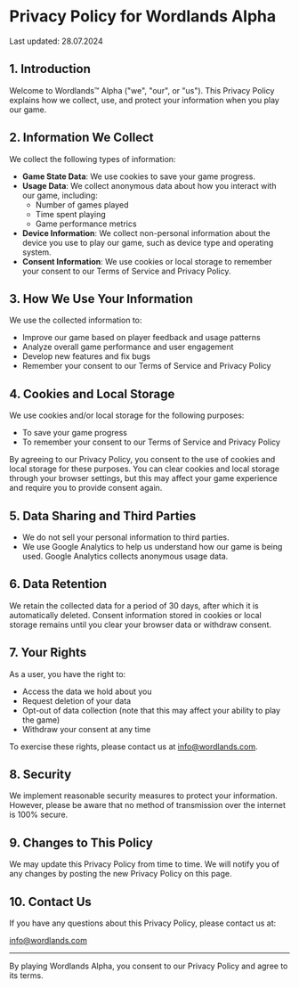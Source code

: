 # Privacy Policy for Wordlands Alpha

Last updated: 28.07.2024

## 1. Introduction

Welcome to Wordlands™ Alpha ("we", "our", or "us"). This Privacy Policy explains how we collect, use, and protect your information when you play our game.

## 2. Information We Collect

We collect the following types of information:

- **Game State Data**: We use cookies to save your game progress.
- **Usage Data**: We collect anonymous data about how you interact with our game, including:
  - Number of games played
  - Time spent playing
  - Game performance metrics
- **Device Information**: We collect non-personal information about the device you use to play our game, such as device type and operating system.
- **Consent Information**: We use cookies or local storage to remember your consent to our Terms of Service and Privacy Policy.

## 3. How We Use Your Information

We use the collected information to:

- Improve our game based on player feedback and usage patterns
- Analyze overall game performance and user engagement
- Develop new features and fix bugs
- Remember your consent to our Terms of Service and Privacy Policy

## 4. Cookies and Local Storage

We use cookies and/or local storage for the following purposes:

- To save your game progress
- To remember your consent to our Terms of Service and Privacy Policy

By agreeing to our Privacy Policy, you consent to the use of cookies and local storage for these purposes. You can clear cookies and local storage through your browser settings, but this may affect your game experience and require you to provide consent again.

## 5. Data Sharing and Third Parties

- We do not sell your personal information to third parties.
- We use Google Analytics to help us understand how our game is being used. Google Analytics collects anonymous usage data.

## 6. Data Retention

We retain the collected data for a period of 30 days, after which it is automatically deleted. Consent information stored in cookies or local storage remains until you clear your browser data or withdraw consent.

## 7. Your Rights

As a user, you have the right to:

- Access the data we hold about you
- Request deletion of your data
- Opt-out of data collection (note that this may affect your ability to play the game)
- Withdraw your consent at any time

To exercise these rights, please contact us at info@wordlands.com.

## 8. Security

We implement reasonable security measures to protect your information. However, please be aware that no method of transmission over the internet is 100% secure.

## 9. Changes to This Policy

We may update this Privacy Policy from time to time. We will notify you of any changes by posting the new Privacy Policy on this page.

## 10. Contact Us

If you have any questions about this Privacy Policy, please contact us at:

info@wordlands.com

---

By playing Wordlands Alpha, you consent to our Privacy Policy and agree to its terms.

